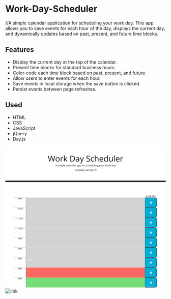 # Work-Day-Scheduler

//A simple calendar application for scheduling your work day. This app allows you to save events for each hour of the day, displays the current day, and dynamically updates based on past, present, and future time blocks.

## Features

- Display the current day at the top of the calendar.
- Present time blocks for standard business hours.
- Color-code each time block based on past, present, and future.
- Allow users to enter events for each hour.
- Save events in local storage when the save button is clicked.
- Persist events between page refreshes.

## Used
- HTML
- CSS
- JavaScript
- jQuery
- Day.js

![snapshot](./assets/screencapture.png)
![link](//toniy97.github.io/Work-Day-Scheduler/)